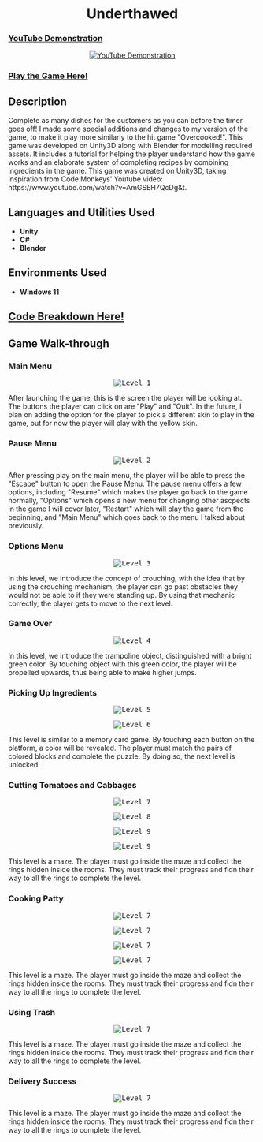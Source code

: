 
<h1 align="center">Underthawed</h1>

### [YouTube Demonstration](https://www.youtube.com/watch?v=wSi-ISIEWBs)

<p align="center">
  <a href="https://www.youtube.com/watch?v=wSi-ISIEWBs"><img src="https://img.youtube.com/vi/wSi-ISIEWBs/0.jpg" alt="YouTube Demonstration"></a>
</p>

### [Play the Game Here!](https://play.unity.com/mg/other/webgl-builds-397102)


<h2>Description</h2>

<p>Complete as many dishes for the customers as you can before the timer goes off! I made some special additions and changes to my version of the game, to make it play more similarly to the hit game "Overcooked!". This game was developed on Unity3D along with Blender for modelling required assets. It includes a tutorial for helping the player understand how the game works and an elaborate system of completing recipes by combining ingredients in the game. This game was created on Unity3D, taking inspiration from Code Monkeys' Youtube video: https://www.youtube.com/watch?v=AmGSEH7QcDg&t.</p>

<h2>Languages and Utilities Used</h2>

<ul>
  <li><b>Unity</b></li>
  <li><b>C#</b></li>
  <li><b>Blender</b></li>
</ul>

<h2>Environments Used</h2>

<ul>
  <li><b>Windows 11</b></li>
</ul>

<h2>
<a href="https://github.com/pedromussi1/PuzzleSolver/blob/main/READCODE.md">Code Breakdown Here!</a>
</h2>


<h2>Game Walk-through</h2>

<h3>Main Menu</h3>

<p align="center">
  <kbd><img src="https://i.imgur.com/hs2RqfV.png" alt="Level 1"></kbd>
</p>

<p>After launching the game, this is the screen the player will be looking at. The buttons the player can click on are "Play" and "Quit". In the future, I plan on adding the option for the player to pick a different skin to play in the game, but for now the player will play with the yellow skin.</p>

<h3>Pause Menu</h3>

<p align="center">
  <kbd><img src="https://i.imgur.com/lBjybs9.png" alt="Level 2"></kbd>
</p>

<p>After pressing play on the main menu, the player will be able to press the "Escape" button to open the Pause Menu. The pause menu offers a few options, including "Resume" which makes the player go back to the game normally, "Options" which opens a new menu for changing other ascpects in the game I will cover later, "Restart" which will play the game from the beginning, and "Main Menu" which goes back to the menu I talked about previously.</p>

<h3>Options Menu</h3>

<p align="center">
  <kbd><img src="https://i.imgur.com/ng4mlm0.png" alt="Level 3"></kbd>
</p>

<p>In this level, we introduce the concept of crouching, with the idea that by using the crouching mechanism, the player can go past obstacles they would not be able to if they were standing up. By using that mechanic correctly, the player gets to move to the next level.</p>


<h3>Game Over</h3>

<p align="center">
  <kbd><img src="https://i.imgur.com/JAcQuYD.png" alt="Level 4"></kbd>
</p>

<p>In this level, we introduce the trampoline object, distinguished with a bright green color. By touching object with this green color, the player will be propelled upwards, thus being able to make higher jumps.</p>

<h3>Picking Up Ingredients</h3>

<p align="center">
  <kbd><img src="https://i.imgur.com/tzfPuHQ.png" alt="Level 5"></kbd>
</p>


<p align="center">
  <kbd><img src="https://i.imgur.com/mWqgJOu.png" alt="Level 6"></kbd>
</p>

<p>This level is similar to a memory card game. By touching each button on the platform, a color will be revealed. The player must match the pairs of colored blocks and complete the puzzle. By doing so, the next level is unlocked.</p>

<h3>Cutting Tomatoes and Cabbages</h3>

<p align="center">
  <kbd><img src="https://i.imgur.com/DkzZ2In.png" alt="Level 7"></kbd>
</p>

<p align="center">
  <kbd><img src="https://i.imgur.com/nkAhooD.png" alt="Level 8"></kbd>
</p>

<p align="center">
  <kbd><img src="https://i.imgur.com/RTa0got.png" alt="Level 9"></kbd>
</p>

<p align="center">
  <kbd><img src="https://i.imgur.com/KlLBuhB.png" alt="Level 9"></kbd>
</p>

<p>This level is a maze. The player must go inside the maze and collect the rings hidden inside the rooms. They must track their progress and fidn their way to all the rings to complete the level.</p>

<h3>Cooking Patty</h3>

<p align="center">
  <kbd><img src="https://i.imgur.com/Qb4lSy8.png" alt="Level 7"></kbd>
</p>

<p align="center">
  <kbd><img src="https://i.imgur.com/uRfb79u.png" alt="Level 7"></kbd>
</p>

<p align="center">
  <kbd><img src="https://i.imgur.com/0uZDt8t.png" alt="Level 7"></kbd>
</p>

<p align="center">
  <kbd><img src="https://i.imgur.com/ZvnY68b.png" alt="Level 7"></kbd>
</p>

<p>This level is a maze. The player must go inside the maze and collect the rings hidden inside the rooms. They must track their progress and fidn their way to all the rings to complete the level.</p>

<h3>Using Trash</h3>

<p align="center">
  <kbd><img src="https://i.imgur.com/bxjQ9Zm.png" alt="Level 7"></kbd>
</p>

<p>This level is a maze. The player must go inside the maze and collect the rings hidden inside the rooms. They must track their progress and fidn their way to all the rings to complete the level.</p>

<h3>Delivery Success</h3>

<p align="center">
  <kbd><img src="https://i.imgur.com/6ws986f.png" alt="Level 7"></kbd>
</p>

<p>This level is a maze. The player must go inside the maze and collect the rings hidden inside the rooms. They must track their progress and fidn their way to all the rings to complete the level.</p>
